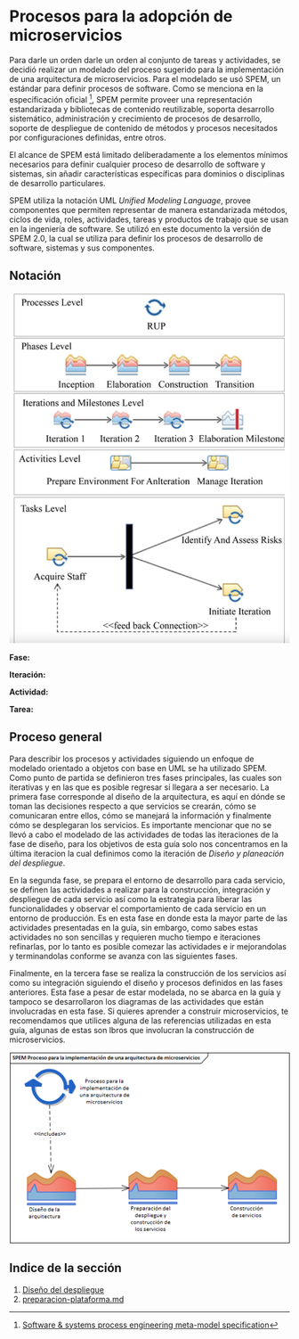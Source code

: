 # Procesos para la adopción de microservicios

Para darle un orden darle un orden al conjunto de tareas y actividades, se decidió realizar un modelado del proceso sugerido para la implementación de una arquitectura de microservicios. Para el modelado se usó SPEM, un estándar para definir procesos de software. Como se menciona en la especificación oficial [^1], SPEM permite proveer una representación estandarizada y bibliotecas de contenido reutilizable, soporta desarrollo sistemático, administración y crecimiento de procesos de desarrollo, soporte de despliegue de contenido de métodos y procesos necesitados por configuraciones definidas, entre otros.

El alcance de SPEM está limitado deliberadamente a los elementos mínimos necesarios para definir cualquier proceso de desarrollo de software y sistemas, sin añadir características específicas para dominios o disciplinas de desarrollo particulares.

SPEM utiliza la notación UML *Unified Modeling Language*, provee componentes que permiten representar de manera estandarizada métodos, ciclos de vida, roles, actividades, tareas y productos de trabajo que se usan en la ingeniería de software. Se utilizó en este documento la versión de SPEM 2.0, la cual se utiliza para definir los procesos de desarrollo de software, sistemas y sus componentes.

## Notación

![Notación de SPEM](../imagenes/SPEM_notacion.png)

**Fase:**

**Iteración:**

**Actividad:**

**Tarea:**

## Proceso general

Para describir los procesos y actividades siguiendo un enfoque de modelado orientado 
a objetos con base en UML se ha utilizado SPEM. Como punto de partida se definieron 
tres fases principales, las cuales son iterativas y en las que es posible regresar 
si llegara a ser necesario.
La primera fase corresponde al diseño de la arquitectura, es aquí en dónde se toman las 
decisiones respecto a que servicios se crearán, cómo se comunicaran entre 
ellos, cómo se manejará la información y finalmente cómo se desplegaran los 
servicios. Es importante mencionar que no se llevó a cabo el modelado de las actividades 
de todas las iteraciones de la fase de diseño, para los objetivos de esta guía 
solo nos concentramos en la última iteracion la cual definimos como la iteración 
de *Diseño y planeación del despliegue*.

En la segunda fase, se prepara el entorno de desarrollo para cada 
servicio, se definen las actividades a realizar para la construcción,
integración y despliegue de cada servicio así como la estrategia para liberar 
las funcionalidades y observar el comportamiento de cada servicio en un entorno 
de producción. Es en esta fase en donde esta la mayor parte de las actividades 
presentadas en la guía, sin embargo, como sabes estas actividades no son sencillas y 
requieren mucho tiempo e iteraciones refinarlas, por lo tanto es posible comezar las 
actividades e ir mejorandolas y terminandolas conforme se avanza con las siguientes fases.

Finalmente, en la tercera fase se realiza la construcción de los 
servicios así como su integración siguiendo el diseño y procesos definidos en 
las fases anteriores. Esta fase a pesar de estar modelada, no se abarca en la guía y 
tampoco se desarrollaron los diagramas de las actividades que están involucradas 
en esta fase. Si quieres aprender a construir microservicios, te recomendamos que 
utilices alguna de las referencias utilizadas en esta guía, algunas de estas son 
lbros que involucran la construcción de microservicios.

![Proceso para la implementación de una arquitectura de microservicios](../imagenes/proceso-adopcion-msa.png)

## Indice de la sección

1. [Diseño del despliegue](./diseno.md)
2. [preparacion-plataforma.md](./preparacion-plataforma.md)


[^1]: [Software & systems process engineering meta-model specification](https://www.omg.org/spec/SPEM)